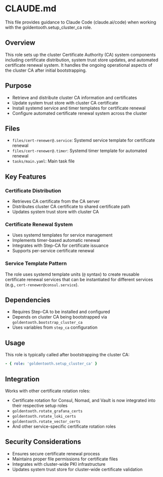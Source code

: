 # CLAUDE.md

This file provides guidance to Claude Code (claude.ai/code) when working with the goldentooth.setup_cluster_ca role.

## Overview

This role sets up the cluster Certificate Authority (CA) system components including certificate distribution, system trust store updates, and automated certificate renewal system. It handles the ongoing operational aspects of the cluster CA after initial bootstrapping.

## Purpose

- Retrieve and distribute cluster CA information and certificates
- Update system trust store with cluster CA certificate  
- Install systemd service and timer templates for certificate renewal
- Configure automated certificate renewal system across the cluster

## Files

- `files/cert-renewer@.service`: Systemd service template for certificate renewal
- `files/cert-renewer@.timer`: Systemd timer template for automated renewal
- `tasks/main.yaml`: Main task file

## Key Features

### Certificate Distribution
- Retrieves CA certificate from the CA server
- Distributes cluster CA certificate to shared certificate path
- Updates system trust store with cluster CA

### Certificate Renewal System  
- Uses systemd templates for service management
- Implements timer-based automatic renewal
- Integrates with Step-CA for certificate issuance
- Supports per-service certificate renewal

### Service Template Pattern
The role uses systemd template units (`@` syntax) to create reusable certificate renewal services that can be instantiated for different services (e.g., `cert-renewer@consul.service`).

## Dependencies

- Requires Step-CA to be installed and configured
- Depends on cluster CA being bootstrapped via `goldentooth.bootstrap_cluster_ca`
- Uses variables from `step_ca` configuration

## Usage

This role is typically called after bootstrapping the cluster CA:
```yaml
- { role: 'goldentooth.setup_cluster_ca' }
```

## Integration

Works with other certificate rotation roles:
- Certificate rotation for Consul, Nomad, and Vault is now integrated into their respective setup roles
- `goldentooth.rotate_grafana_certs`
- `goldentooth.rotate_loki_certs`
- `goldentooth.rotate_vector_certs`
- And other service-specific certificate rotation roles

## Security Considerations

- Ensures secure certificate renewal process
- Maintains proper file permissions for certificate files
- Integrates with cluster-wide PKI infrastructure
- Updates system trust store for cluster-wide certificate validation